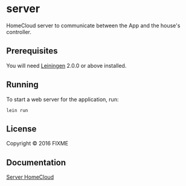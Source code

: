 # server

HomeCloud server to communicate between the App and the house's controller.

## Prerequisites

You will need [Leiningen][] 2.0.0 or above installed.

[leiningen]: https://github.com/technomancy/leiningen

## Running

To start a web server for the application, run:

    lein run

## License

Copyright © 2016 FIXME

## Documentation

[Server HomeCloud](http://ec2-52-67-169-17.sa-east-1.compute.amazonaws.com:8080/)
